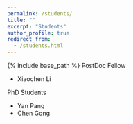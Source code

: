 ```yaml
---
permalink: /students/
title: ""
excerpt: "Students"
author_profile: true
redirect_from: 
  - /students.html
---
```


{% include base_path %}
PostDoc Fellow
 - Xiaochen Li

PhD Students
 - Yan Pang
 - Chen Gong

<!-- Master Students
 - Xiamei Zhang
 - [Siddharth Ghatti](https://www.linkedin.com/in/siddharth-ghatti-46142213a/)

Undergraduate Students
 - [Jack Liu](https://www.linkedin.com/in/jack-liu-b52a621a3/)
 - Shouri Nallanagula -->